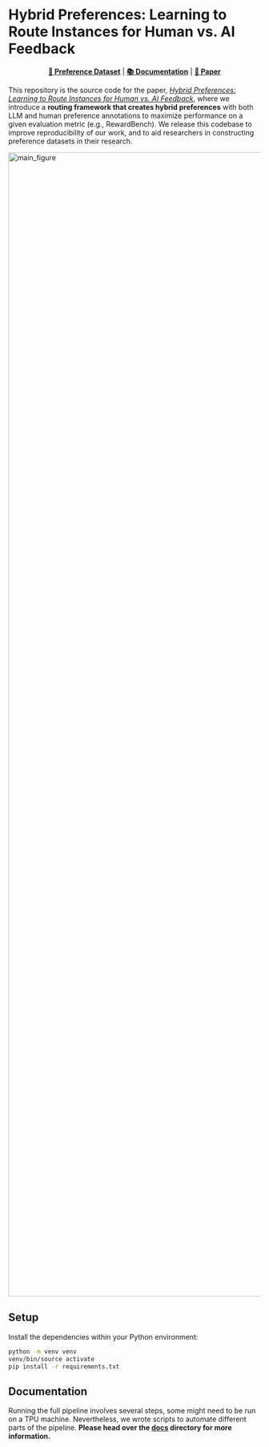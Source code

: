 # Hybrid Preferences: Learning to Route Instances for Human vs. AI Feedback

<p align="center">
<b><a href="https://huggingface.co/datasets/allenai/multipref">🤗 Preference Dataset</a></b>
|
<b><a href="https://github.com/allenai/hybrid-preferences/tree/main/docs">📚 Documentation</a></b>
|
<b><a href="https://arxiv.org/abs/2410.19133">📄 Paper</a></b>
</p>

This repository is the source code for the paper, [_Hybrid Preferences: Learning to Route Instances for Human vs. AI Feedback_](https://arxiv.org/abs/2410.19133), where we introduce a **routing framework that creates hybrid preferences** with both LLM and human preference annotations to maximize performance on a given evaluation metric (e.g., RewardBench).
We release this codebase to improve reproducibility of our work, and to aid researchers in constructing preference datasets in their research.

<img width="2285" alt="main_figure" src="https://github.com/user-attachments/assets/3bfb7c42-ec9c-4457-9949-367dc6270269">

## Setup

Install the dependencies within your Python environment:

```sh
python -m venv venv
venv/bin/source activate
pip install -r requirements.txt
```

## Documentation

Running the full pipeline involves several steps, some might need to be run on a TPU machine.
Nevertheless, we wrote scripts to automate different parts of the pipeline.
**Please head over the [docs](https://github.com/allenai/human-pref-datamodel/tree/main/docs) directory for more information.**
